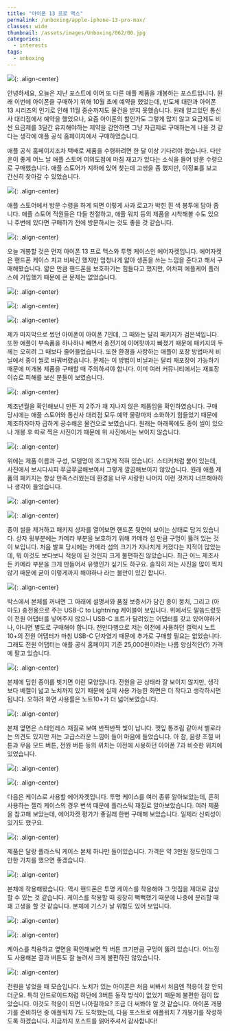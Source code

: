 ```yaml
---
title: "아이폰 13 프로 맥스"
permalink: /unboxing/apple-iphone-13-pro-max/
classes: wide
thumbnail: /assets/images/Unboxing/062/00.jpg
categories:
  - interests
tags:
  - unboxing
---
```


![](/assets/images/Unboxing/062/00.jpg){: .align-center}

안녕하세요, 오늘은 지난 포스트에 이어 또 다른 애플 제품을 개봉하는 포스트입니다. 원래 이번에 아이폰을 구매하기 위해 10월 초에 예약을 했었는데, 반도체 대란과 아이폰 13 시리즈의 인기로 인해 11월 중순까지도 물건을 받지 못했습니다. 원래 알고있던 통신사 대리점에서 예약을 했었으나, 요즘 아이폰의 할인가도 그렇게 많지 않고 요금제도 비싼 요금제를 3달간 유지해야하는 제약을 감안하면 그냥 자급제로 구매하는게 나을 것 같다는 생각에 애플 공식 홈페이지에서 구매하였습니다.

애플 공식 홈페이지조차 택배로 제품을 수령하려면 한 달 이상 기다려야 했습니다. 다만 운이 좋게 어느 날 애플 스토어 여의도점에 마침 재고가 있다는 소식을 들어 방문 수령으로 구매했습니다. 애플 스토어가 지하에 있어 찾는데 고생을 좀 했지만, 이정표를 보고 간신히 찾아갈 수 있었습니다.

![](/assets/images/Unboxing/062/01.jpg){: .align-center}

애플 스토어에서 방문 수령을 하게 되면 이렇게 사과 로고가 박힌 흰 색 봉투에 담아 줍니다. 애플 스토어 직원들은 다들 친절하고, 애플 워치 등의 제품을 시착해볼 수도 있으니 주변에 있다면 구매하기 전에 방문하시는 것도 좋을 것 같습니다.

![](/assets/images/Unboxing/062/02.jpg){: .align-center}

오늘 개봉할 것은 먼저 아이폰 13 프로 맥스와 투명 케이스인 에어자켓입니다. 에어자켓은 핸드폰 케이스 치고 비싸긴 했지만 엄청나게 얇아 생폰을 쓰는 느낌을 준다고 해서 구매해봤습니다. 얇은 만큼 핸드폰을 보호하기는 힘들다고 했지만, 어차피 에플케어 플러스에 가입했기 때문에 큰 문제는 없었습니다.

![](/assets/images/Unboxing/062/03.jpg){: .align-center}

![](/assets/images/Unboxing/062/04.jpg){: .align-center}

![](/assets/images/Unboxing/062/05.jpg){: .align-center}

제가 마지막으로 썼던 아이폰이 아이폰 7인데, 그 때와는 달리 패키지가 검은색입니다. 또한 애플이 부속품을 하나하나 빼면서 충전기에 이어팟까지 빠졌기 때문에 패키지의 두께는 오히려 그 때보다 줄어들었습니다. 또한 환경을 사랑하는 애플이 포장 방법마저 비닐에서 종이 씰로 바꿔버렸습니다. 문제는 이 방법이 비닐과는 달리 재포장이 가능하기 때문에 미개봉 제품을 구매할 때 주의하셔야 합니다. 이미 여러 커뮤니티에서는 재포장 이슈로 피해를 보신 분들이 보였습니다.

![](/assets/images/Unboxing/062/06.jpg){: .align-center}

제조년월을 확인해보니 만든 지 2주가 채 지나지 않은 제품임을 확인하였습니다. 구매 당시에는 애플 스토어와 통신사 대리점 모두 예약 물량마저 소화하기 힘들었기 때문에 제조하자마자 급하게 공수해온 물건으로 보였습니다. 원래는 아래쪽에도 종이 씰이 있으나 개봉 후 따로 찍은 사진이기 때문에 위 사진에서는 보이지 않습니다.

![](/assets/images/Unboxing/062/07.jpg){: .align-center}

위에는 제품 이름과 구성, 모델명이 조그맣게 적혀 있습니다. 스티커처럼 붙어 있는데, 사진에서 보시다시피 쭈글쭈글해보여서 그렇게 깔끔해보이지 않았습니다. 원래 애플 제품의 패키지는 항상 만족스러웠는데 환경을 너무 사랑한 나머지 이런 것까지 너프해야하나 생각이 들었습니다.

![](/assets/images/Unboxing/062/08.jpg){: .align-center}

![](/assets/images/Unboxing/062/09.jpg){: .align-center}

종이 씰을 제거하고 패키지 상자를 열어보면 핸드폰 뒷면이 보이는 상태로 담겨 있습니다. 상자 윗부분에는 카메라 부분을 보호하기 위해 카메라 섬 만큼 구멍이 뚫려 있는 것이 보입니다. 처음 발표 당시에는 카메라 섬의 크기가 지나치게 커졌다는 지적이 많았는데, 뭐 이것도 보다보니 적응이 된 것인지 크게 불편하진 않았습니다. 최근 어느 제조사든 카메라 부분을 크게 만들어서 유행인가 싶기도 하구요. 솔직히 저는 사진을 많이 찍지 않기 때문에 굳이 이렇게까지 해야하나 라는 불만이 있긴 합니다.

![](/assets/images/Unboxing/062/10.jpg){: .align-center}

박스에서 본체를 꺼내면 그 아래에 설명서와 품질 보증서가 담긴 종이 뭉치, 그리고 (아마도) 충전용으로 주는 USB-C to Lightning 케이블이 보입니다. 위에서도 말씀드렸듯이 전원 어댑터를 넣어주지 않으니 USB-C 포트가 달려있는 어댑터를 갖고 있어야하거나, 아니면 별도로 구매해야 합니다. 천만다행으로 저는 이전에 사용하던 갤럭시 노트 10+의 전원 어댑터가 마침 USB-C 단자였기 때문에 추가로 구매할 필요는 없었습니다. 그래도 전원 어댑터는 애플 공식 홈페이지 기준 25,000원이라는 나름 양심적인(?) 가격에 팔고 있습니다.

![](/assets/images/Unboxing/062/11.jpg){: .align-center}

본체에 덮힌 종이를 벗기면 이런 모양입니다. 전원을 끈 상태라 잘 보이지 않지만, 생각보다 베젤이 넓고 노치까지 있기 때문에 실제 사용 가능한 화면은 더 작다고 생각하시면 됩니다. 오히려 화면 사용률은 노트10+가 더 넓어보였습니다.

![](/assets/images/Unboxing/062/12.jpg){: .align-center}

본체 옆면은 스테인레스 재질로 보여 반짝반짝 빛이 납니다. 깻잎 통조림 같아서 별로라는 의견도 있지만 저는 고급스러운 느낌이 들어 마음에 들었습니다. 아 참, 음량 조절 버튼과 무음 모드 버튼, 전원 버튼 등의 위치는 이전에 사용하던 아이폰 7과 비슷한 위치에 있었습니다.

![](/assets/images/Unboxing/062/13.jpg){: .align-center}

![](/assets/images/Unboxing/062/14.jpg){: .align-center}

다음은 케이스로 사용할 에어자켓입니다. 투명 케이스를 여러 종류 알아보았는데, 흔히 사용하는 젤리 케이스의 경우 변색 때문에 플라스틱 재질로 알아보았습니다. 여러 제품을 참고해 보았는데, 에어자켓 평가가 좋길래 한번 구매해 보았습니다. 일제라 신뢰성이 있기도 했구요.

![](/assets/images/Unboxing/062/15.jpg){: .align-center}

제품은 달랑 플라스틱 케이스 본체 하나만 들어있습니다. 가격은 약 3만원 정도인데 그만한 가치를 했으면 좋겠습니다.

![](/assets/images/Unboxing/062/16.jpg){: .align-center}

본체에 착용해봤습니다. 역시 핸드폰은 투명 케이스를 착용해야 그 멋짐을 제대로 감상할 수 있는 것 같습니다. 케이스를 착용할 때 굉장히 뻑뻑했기 때문에 나중에 분리할 때 꽤 고생을 할 것 같습니다. 본체에 기스가 날 위험도 있어 보입니다.

![](/assets/images/Unboxing/062/17.jpg){: .align-center}

![](/assets/images/Unboxing/062/18.jpg){: .align-center}

케이스를 착용하고 옆면을 확인해보면 딱 버튼 크기만큼 구멍이 뚫려 있습니다. 어느정도 사용해본 결과 버튼도 잘 눌려서 크게 불편하진 않았습니다.

![](/assets/images/Unboxing/062/19.jpg){: .align-center}

전원을 넣었을 때 모습입니다. 노치가 있는 아이폰은 처음 써봐서 처음엔 적응이 잘 안되더군요. 특히 안드로이드처럼 하단에 3버튼 동작 방식이 없었기 때문에 불편한 점이 많았습니다. 이것도 적응이 되면 나아질까요? 조금 더 써봐야 알 것 같습니다. 아이폰 개봉기를 준비하던 중 애플워치 7도 도착했는데, 다음 포스트로 애플워치 7 개봉기를 작성하도록 하겠습니다. 지금까지 포스트를 읽어주셔서 감사합니다!